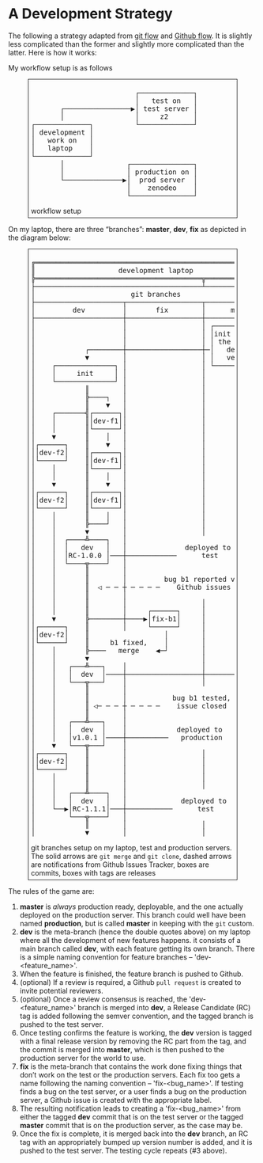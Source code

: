 # A Development Strategy

The following a strategy adapted from [git flow](https://nvie.com/posts/a-successful-git-branching-model/) and [Github flow](http://scottchacon.com/2011/08/31/github-flow.html). It is slightly less complicated than the former and slightly more complicated than the latter. Here is how it works:

My workflow setup is as follows

<figure style="border: 1px solid; padding: 5px;">
<pre class="diagram">
                         ┌─────────────┐  
                         │   test on   │  
       ┌────────────────▶│ test server │  
       │                 │     z2      │  
┌─────────────┐          └─────────────┘  
│ development │                         
│   work on   │                         
│   laptop    │                         
└─────────────┘                         
       │               ┌───────────────┐
       │               │ production on │
       └──────────────▶│  prod server  │
                       │    zenodeo    │
                       └───────────────┘
</pre>
    <figcaption>workflow setup</figcaption>
</figure>

On my laptop, there are three “branches”: **master**, **dev**, **fix** as depicted in the diagram below:

<figure style="border: 1px solid; padding: 5px;">
<pre class="diagram">
╔═══════════════════════════════════════════════════════════╦══════════════════╦══════════════════╗
║                    development laptop                     ║   test server    ║production server ║
╠════════════════════════════════════════╦══════════════════╬══════════════════╬══════════════════╣
├────────────────────────────────────────┴──────────────────┤                  │                  │
│                       git branches                        │                  │                  │
├─────────────────────┬──────────────────┬──────────────────┤                  │                  │
│         dev         │       fix        │      master      │                  │                  │
├─────────────────────┼──────────────────┼──────────────────┤                  │                  │
│                     │                  │ ┌──────────────┐ │                  │                  │
│                     │                  │ │init (could be│ │                  │                  │
│                     │                  │ │ the current  │ │                  │                  │
│            ┌────────┼──────────────────┼─│   deployed   │ │                  │                  │
│            ▼        │                  │ │   version)   │ │                  │                  │
│    ┌──────────────┐ │                  │ └──────────────┘ │                  │                  │
│    │     init     │ │                  │                  │                  │                  │
│    └──────────────┘ │                  │                  │                  │                  │
│            ║        │                  │                  │                  │                  │
│            ╠────┐   │                  │                  │                  │                  │
│            ║    ▼   │                  │                  │                  │                  │
│    ┌───────╣┌──────┐│                  │                  │                  │                  │
│    │       ║│dev-f1││                  │                  │                  │                  │
│    │       ║└──────┘│                  │                  │                  │                  │
│    ▼       ║    │   │                  │                  │                  │                  │
│┌──────┐    ║    ▼   │                  │                  │                  │                  │
││dev-f2│    ║┌──────┐│                  │                  │                  │                  │
│└──────┘    ║│dev-f1││                  │                  │                  │                  │
│    │       ║└──────┘│                  │                  │                  │                  │
│    │       ║    │   │                  │                  │                  │                  │
│    ▼       ║    ▼   │                  │                  │                  │                  │
│┌──────┐    ║┌──────┐│                  │                  │                  │                  │
││dev-f2│    ║│dev-f1││                  │                  │                  │                  │
│└──────┘    ║└──────┘│                  │                  │                  │                  │
│    │       ║    │   │                  │                  │                  │                  │
│    │       ╠────┘   │                  │                  │                  │                  │
│    │       ▼        │                  │                  │                  │                  │
│    │  ┌────╩────┐   │                                     │    ┌──────────┐  │                  │
│    │  │   dev   │   │              deployed to            │    │test with │  │                  │
│    │  │RC-1.0.0 │───┼────────────      test      ─────────┼────▶    f1    │  │                  │
│    │  └────╦────┘   │                                     │    │ RC-1.0.0 │  │                  │
│    │       ║        │                                     │    └──────────┘  │                  │
│    │       ║        │         bug b1 reported via         │          │       │                  │
│    │       ║  ◁ ─ ─ ┼ ─ ─ ─ ─    Github issues      ─ ─ ─ ┼ ─ ─ ─ ─ ─        │                  │
│    │       ║        │                                     │                  │                  │
│    │       ║        │                  │                  │                  │                  │
│    │       ║        │     ┌──────┐     │                  │                  │                  │
│    ▼       ╠────────┼────▶│fix-b1│     │                  │                  │                  │
│┌──────┐    ║        │     └──────┘     │                  │                  │                  │
││dev-f2│    ║                  │        │                  │                  │                  │
│└──────┘    ║     b1 fixed,    │        │                  │                  │                  │
│    │       ╠────   merge    ◀─┘        │                  │                  │                  │
│    │       ▼                           │                  │   ┌───────────┐  │                  │
│    │   ┌───╩───┐    │                  │                  │   │test(f1) b1│  │                  │
│    │   │  dev  │────┼──────────────────┼──────────────────┼───▶   fixed   │  │                  │
│    │   └───╦───┘    │                  │                  │   │ RC-1.0.1  │  │                  │
│    │       ║        │                                     │   └───────────┘  │                  │
│    │       ║        │           bug b1 tested,            │         │        │                  │
│    │       ║ ◁─ ─ ─ ┼ ─ ─ ─ ─    issue closed      ─ ─ ─ ─│─ ─ ─ ─ ─         │                  │
│    │       ║        │                                     │                  │                  │
│    │   ┌───╩───┐    │                                     │                  │                  │
│    │   │  dev  │    │            deployed to              │                  │     ┌───────┐    │
│    │   │v1.0.1 │────┼──────────   production   ───────────┼──────────────────┼─────▶v1.0.1 │    │
│    ▼   └───╦───┘    │                                     │                  │     └───────┘    │
│┌──────┐    ║        │                  │                  │                  │                  │
││dev-f2│    ║        │                  │                  │                  │                  │
│└──────┘    ║        │                  │                  │                  │                  │
│    │       ║        │                  │                  │                  │                  │
│    │       ║        │                  │                  │                  │                  │
│    │   ┌───╩────┐   │                                     │   ┌──────────┐   │                  │
│    │   │  dev   │   │             deployed to             │   │test with │   │                  │
│    └──▶│RC-1.1.1│───┼───────────      test      ──────────┼───▶    f2    │   │                  │
│        └───╦────┘   │                                     │   │ RC-1.1.1 │   │                  │
│            ║        │                  │                  │   └──────────┘   │                  │
│            ▼        │                  │                  │                  │                  │
</pre>
    <figcaption>git branches setup on my laptop, test and production servers. The solid arrows are <code>git merge</code> and <code>git clone</code>, dashed arrows are notifications from Github Issues Tracker, boxes are commits, boxes with tags are releases</figcaption>
</figure>

The rules of the game are:

1. **master** is *always* production ready, deployable, and the one actually deployed on the production server. This branch could well have been named **production**, but is called **master** in keeping with the `git` custom.
2. **dev** is the meta-branch (hence the double quotes above) on my laptop where all the development of new features happens. it consists of a main branch called **dev**, with each feature getting its own branch. There is a simple naming convention for feature branches – 'dev-<feature_name>'. 
3. When the feature is finished, the feature branch is pushed to Github.
4. (optional) If a review is required, a Github `pull request` is created to invite potential reviewers.
5. (optional) Once a review consensus is reached, the 'dev-<feature_name>' branch is merged into **dev**, a Release Candidate (RC) tag is added following the semver convention, and the tagged branch is pushed to the test server.
6. Once testing confirms the feature is working, the **dev** version is tagged with a final release version by removing the RC part from the tag, and the commit is merged into **master**, which is then pushed to the production server for the world to use.
7. **fix** is the meta-branch that contains the work done fixing things that don’t work on the test or the production servers. Each fix too gets a name following the naming convention – 'fix-<bug_name>'. If testing finds a bug on the test server, or a user finds a bug on the production server, a Github issue is created with the appropriate label. 
8. The resulting notification leads to creating a 'fix-<bug_name>' from either the tagged **dev** commit that is on the test server or the tagged **master** commit that is on the production server, as the case may be. 
9. Once the fix is complete, it is merged back into the **dev** branch, an RC tag with an appropriately bumped up version number is added, and it is pushed to the test server. The testing cycle repeats (#3 above).